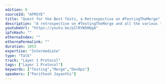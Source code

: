 ```yaml
---
edition: 6
sourceId: "AFMSYE"
title: "Quest for the Best Tests, a Retrospective on #TestingTheMerge"
description: "A retrospective on #TestingTheMerge and all the various testing avenues we explored. I'd also give  a brief summary of what went right and wrong in our approach."
youtubeUrl: "https://youtu.be/pIlRYW5HQgA"
ipfsHash: ""
ethernaIndex: ""
ethernaPermalink: ""
duration: 1053
expertise: "Intermediate"
type: "Talk"
track: "Layer 1 Protocol"
tags: ["Layer 1 Protocol"]
keywords: ["Testing","Merge","DevOps"]
speakers: ["Parithosh Jayanthi"]
---
```

